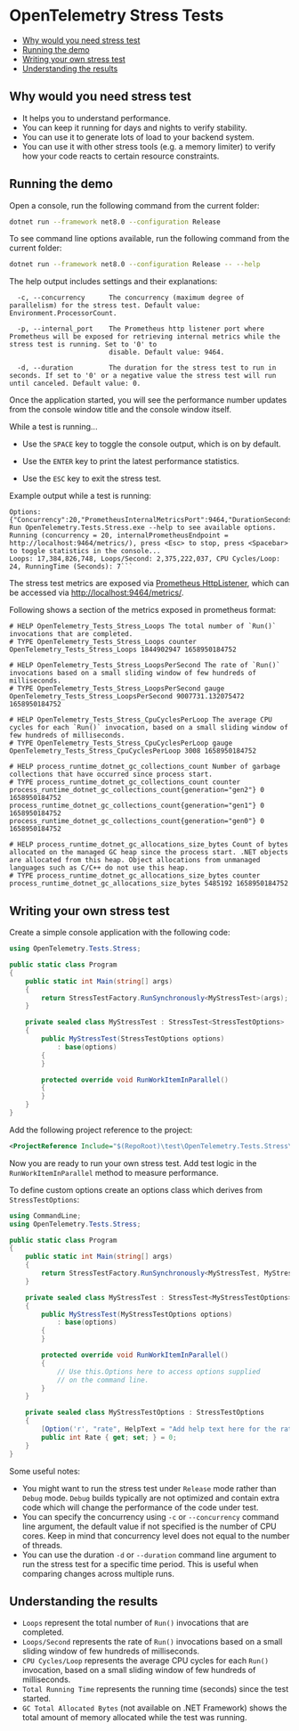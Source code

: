 # OpenTelemetry Stress Tests

* [Why would you need stress test](#why-would-you-need-stress-test)
* [Running the demo](#running-the-demo)
* [Writing your own stress test](#writing-your-own-stress-test)
* [Understanding the results](#understanding-the-results)

## Why would you need stress test

* It helps you to understand performance.
* You can keep it running for days and nights to verify stability.
* You can use it to generate lots of load to your backend system.
* You can use it with other stress tools (e.g. a memory limiter) to verify how
  your code reacts to certain resource constraints.

## Running the demo

Open a console, run the following command from the current folder:

```sh
dotnet run --framework net8.0 --configuration Release
```

To see command line options available, run the following command from the
current folder:

```sh
dotnet run --framework net8.0 --configuration Release -- --help
```

The help output includes settings and their explanations:

```text
  -c, --concurrency      The concurrency (maximum degree of parallelism) for the stress test. Default value: Environment.ProcessorCount.

  -p, --internal_port    The Prometheus http listener port where Prometheus will be exposed for retrieving internal metrics while the stress test is running. Set to '0' to
                         disable. Default value: 9464.

  -d, --duration         The duration for the stress test to run in seconds. If set to '0' or a negative value the stress test will run until canceled. Default value: 0.
```

Once the application started, you will see the performance number updates from
the console window title and the console window itself.

While a test is running...

* Use the `SPACE` key to toggle the console output, which is on by default.

* Use the `ENTER` key to print the latest performance statistics.

* Use the `ESC` key to exit the stress test.

Example output while a test is running:

```text
Options: {"Concurrency":20,"PrometheusInternalMetricsPort":9464,"DurationSeconds":0}
Run OpenTelemetry.Tests.Stress.exe --help to see available options.
Running (concurrency = 20, internalPrometheusEndpoint = http://localhost:9464/metrics/), press <Esc> to stop, press <Spacebar> to toggle statistics in the console...
Loops: 17,384,826,748, Loops/Second: 2,375,222,037, CPU Cycles/Loop: 24, RunningTime (Seconds): 7```
```

The stress test metrics are exposed via
[Prometheus HttpListener](../../src/OpenTelemetry.Exporter.Prometheus.HttpListener/README.md),
which can be accessed via
[http://localhost:9464/metrics/](http://localhost:9464/metrics/).

Following shows a section of the metrics exposed in prometheus format:

```text
# HELP OpenTelemetry_Tests_Stress_Loops The total number of `Run()` invocations that are completed.
# TYPE OpenTelemetry_Tests_Stress_Loops counter
OpenTelemetry_Tests_Stress_Loops 1844902947 1658950184752

# HELP OpenTelemetry_Tests_Stress_LoopsPerSecond The rate of `Run()` invocations based on a small sliding window of few hundreds of milliseconds.
# TYPE OpenTelemetry_Tests_Stress_LoopsPerSecond gauge
OpenTelemetry_Tests_Stress_LoopsPerSecond 9007731.132075472 1658950184752

# HELP OpenTelemetry_Tests_Stress_CpuCyclesPerLoop The average CPU cycles for each `Run()` invocation, based on a small sliding window of few hundreds of milliseconds.
# TYPE OpenTelemetry_Tests_Stress_CpuCyclesPerLoop gauge
OpenTelemetry_Tests_Stress_CpuCyclesPerLoop 3008 1658950184752

# HELP process_runtime_dotnet_gc_collections_count Number of garbage collections that have occurred since process start.
# TYPE process_runtime_dotnet_gc_collections_count counter
process_runtime_dotnet_gc_collections_count{generation="gen2"} 0 1658950184752
process_runtime_dotnet_gc_collections_count{generation="gen1"} 0 1658950184752
process_runtime_dotnet_gc_collections_count{generation="gen0"} 0 1658950184752

# HELP process_runtime_dotnet_gc_allocations_size_bytes Count of bytes allocated on the managed GC heap since the process start. .NET objects are allocated from this heap. Object allocations from unmanaged languages such as C/C++ do not use this heap.
# TYPE process_runtime_dotnet_gc_allocations_size_bytes counter
process_runtime_dotnet_gc_allocations_size_bytes 5485192 1658950184752
```

## Writing your own stress test

Create a simple console application with the following code:

```csharp
using OpenTelemetry.Tests.Stress;

public static class Program
{
    public static int Main(string[] args)
    {
        return StressTestFactory.RunSynchronously<MyStressTest>(args);
    }

    private sealed class MyStressTest : StressTest<StressTestOptions>
    {
        public MyStressTest(StressTestOptions options)
            : base(options)
        {
        }

        protected override void RunWorkItemInParallel()
        {
        }
    }
}
```

Add the following project reference to the project:

```xml
<ProjectReference Include="$(RepoRoot)\test\OpenTelemetry.Tests.Stress\OpenTelemetry.Tests.Stress.csproj" />
```

Now you are ready to run your own stress test. Add test logic in the
`RunWorkItemInParallel` method to measure performance.

To define custom options create an options class which derives from
`StressTestOptions`:

```csharp
using CommandLine;
using OpenTelemetry.Tests.Stress;

public static class Program
{
    public static int Main(string[] args)
    {
        return StressTestFactory.RunSynchronously<MyStressTest, MyStressTestOptions>(args);
    }

    private sealed class MyStressTest : StressTest<MyStressTestOptions>
    {
        public MyStressTest(MyStressTestOptions options)
            : base(options)
        {
        }

        protected override void RunWorkItemInParallel()
        {
            // Use this.Options here to access options supplied
            // on the command line.
        }
    }

    private sealed class MyStressTestOptions : StressTestOptions
    {
        [Option('r', "rate", HelpText = "Add help text here for the rate option. Default value: 0.", Required = false)]
        public int Rate { get; set; } = 0;
    }
}
```

Some useful notes:

* You might want to run the stress test under `Release` mode rather than `Debug`
  mode. `Debug` builds typically are not optimized and contain extra code which
  will change the performance of the code under test.
* You can specify the concurrency using `-c` or `--concurrency` command line
  argument, the default value if not specified is the number of CPU cores. Keep
  in mind that concurrency level does not equal to the number of threads.
* You can use the duration `-d` or `--duration` command line argument to run the
  stress test for a specific time period. This is useful when comparing changes
  across multiple runs.

## Understanding the results

* `Loops` represent the total number of `Run()` invocations that are completed.
* `Loops/Second` represents the rate of `Run()` invocations based on a small
  sliding window of few hundreds of milliseconds.
* `CPU Cycles/Loop` represents the average CPU cycles for each `Run()`
  invocation, based on a small sliding window of few hundreds of milliseconds.
* `Total Running Time` represents the running time (seconds) since the test started.
* `GC Total Allocated Bytes` (not available on .NET Framework) shows the total
  amount of memory allocated while the test was running.
